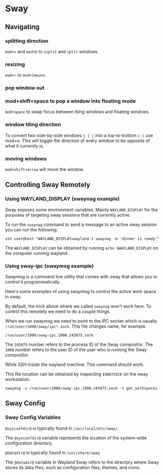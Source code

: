# Sway

## Navigating

### splitting direction

`mod+v` and `mod+b` to `vsplit` and `split` windows.

### resizing

`mod+r` or `mod+lmouse`.

### pop window out

### mod+shift+space to pop a window into floating mode

`mod+space` to swap focus between tiling windows and floating windows.

### window tiling direction

To convert two side-by-side windows `| | |` into a top-to-bottom `|-|`
use mod+e. This will toggle the direction of every window to be opposite of what it currently is.

### moving windows

`mod+shift+arrow` will move the window.

## Controlling Sway Remotely

### Using WAYLAND_DISPLAY (swaynag example)

Sway exposes some environment variables. Mainly `WAYLAND_DISPLAY` for the purposes of targeting
sway sessions that are currently active.

To run the `swaynag` command to send a message to an active sway session you can run the following.

```none
ssh user@host "WAYLAND_DISPLAY=wayland-1 swaynag -m 'dinner is ready'"
```

The `WAYLAND_DISPLAY` can be obtained by running `echo $WAYLAND_DISPLAY`
on the computer running wayland.

### Using sway-ipc (swaymsg example)

Swaymsg is a command line utility that comes with sway that allows you
to control it programmatically.

Here's some examples of using swaymsg to control the active work space in sway.

By default, the trick above where we called `swaynag` won't work here.
To control this remotely we need to do a couple things.

When we run swaymsg we need to point to the IPC socket which is usually
`/run/user/1000/sway/ipc*.sock`. This file changes name, for example.

```none
/run/user/1000/sway-ipc.1000.245075.sock
```

The `245075` number refers to the process ID of the Sway compositor.
The `1000` number refers to the user ID of the user who is running the Sway compositor.

While SSH inside the wayland machine. This command should work.

This file location can be obtained by inspecting `$SWAYSOCK` on the sway workstation.

```none
swaymsg -s /run/user/1000/sway-ipc.1000.245075.sock -t get_workspaces
```

## Sway Config

### Sway Config Variables

`@sysconfdir@` is typically found in `/usr/local/etc/sway/`.

The `@sysconfdir@` variable represents the location of the system-wide configuration directory.

`@datadir@` is typically found in `/usr/share/sway`

The `@datadir@` variable in Wayland Sway refers to the directory where Sway stores its data files,
such as configuration files, themes, and icons.
